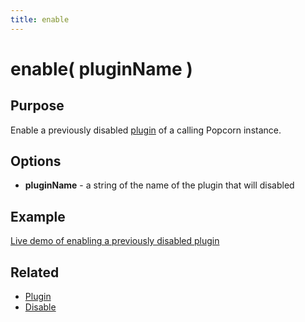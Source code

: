 ```yaml
---
title: enable
---
```

# enable( pluginName ) #

## Purpose ##

Enable a previously disabled [plugin](/popcorn-docs/utility-methods/#plugin) of a calling Popcorn instance.

## Options ##

* **pluginName** - a string of the name of the plugin that will disabled

## Example ##

[Live demo of enabling a previously disabled plugin](http://jsfiddle.net/popcornjs/4Ps9x/)

## Related ##

* [Plugin](/popcorn-docs/utility-methods/#plugin)
* [Disable](#disable)

